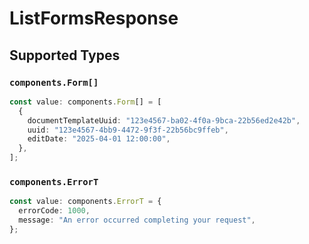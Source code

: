 # ListFormsResponse


## Supported Types

### `components.Form[]`

```typescript
const value: components.Form[] = [
  {
    documentTemplateUuid: "123e4567-ba02-4f0a-9bca-22b56ed2e42b",
    uuid: "123e4567-4bb9-4472-9f3f-22b56bc9ffeb",
    editDate: "2025-04-01 12:00:00",
  },
];
```

### `components.ErrorT`

```typescript
const value: components.ErrorT = {
  errorCode: 1000,
  message: "An error occurred completing your request",
};
```

